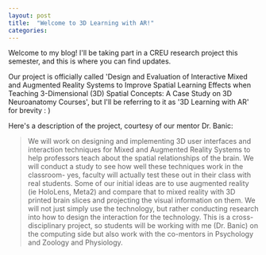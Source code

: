 ```yaml
---
layout: post
title:  "Welcome to 3D Learning with AR!"
categories:
---
```

Welcome to my blog! I'll be taking part in a CREU research project this semester, and this is where you can find updates. 

Our project is officially called 'Design and Evaluation of Interactive Mixed and Augmented Reality Systems to Improve Spatial Learning Effects when Teaching 3-Dimensional (3D) Spatial Concepts: A Case Study on 3D Neuroanatomy Courses', but I'll be referring to it as '3D Learning with AR' for brevity : )

Here's a description of the project, courtesy of our mentor Dr. Banic:
> We will work on designing and implementing 3D user interfaces and interaction techniques for Mixed and Augmented Reality Systems to help professors teach about the spatial relationships of the brain. We will conduct a study to see how well these techniques work in the classroom- yes, faculty will actually test these out in their class with real students. Some of our initial ideas are to use augmented reality (ie HoloLens, Meta2) and compare that to mixed reality with 3D printed brain slices and projecting the visual information on them. We will not just simply use the technology, but rather conducting research into how to design the interaction for the technology. This is a cross-disciplinary project, so students will be working with me (Dr. Banic) on the computing side but also work with the co-mentors in Psychology and Zoology and Physiology. 
